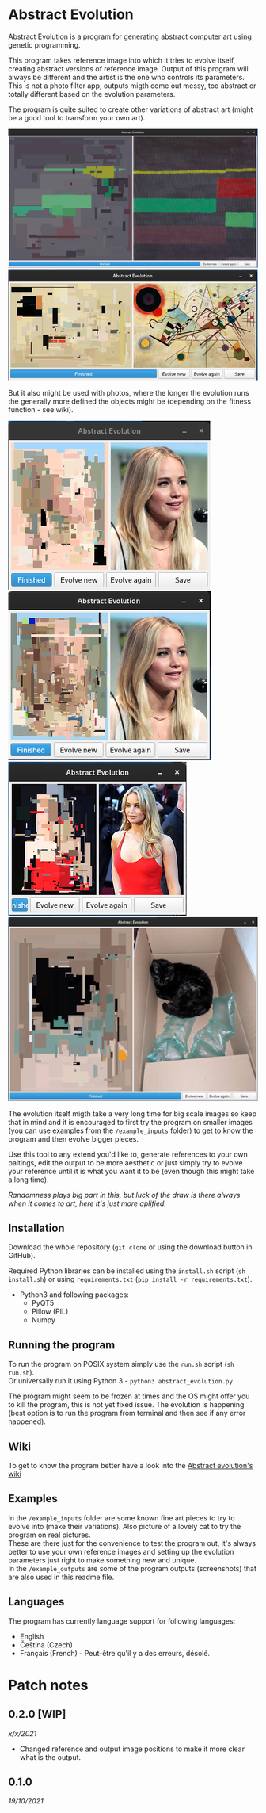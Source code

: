 # Abstract Evolution

Abstract Evolution is a program for generating abstract computer art using genetic programming.  

This program takes reference image into which it tries to evolve itself, creating abstract versions of reference image. Output of this program will always be different and the artist is the one who controls its parameters. This is not a photo filter app, outputs migth come out messy, too abstract or totally different based on the evolution parameters.  

The program is quite suited to create other variations of abstract art (might be a good tool to transform your own art).

![Image example 1](https://github.com/mark-sed/abstract-evolution/blob/master/example_outputs/evolved_ae_v0-1-0.png?raw=true)  
![Image example 1](https://github.com/mark-sed/abstract-evolution/blob/master/example_outputs/evolved_ae_v0-1-0-kandinsky.png?raw=true)

But it also might be used with photos, where the longer the evolution runs the generally more defined the objects might be (depending on the fitness function - see wiki).

![Image example 1](https://github.com/mark-sed/abstract-evolution/blob/master/example_outputs/evolved_ae_v0-1-0-jlaw2.png?raw=true)
![Image example 1](https://github.com/mark-sed/abstract-evolution/blob/master/example_outputs/evolved_ae_v0-1-0-jlaw1.png?raw=true)  
![Image example 1](https://github.com/mark-sed/abstract-evolution/blob/master/example_outputs/evolved_ae_v0-1-0-jlaw3.png?raw=true)  
![Image example 1](https://github.com/mark-sed/abstract-evolution/blob/master/example_outputs/evolved_ae_v0-1-0-vilda.png?raw=true)

The evolution itself migth take a very long time for big scale images so keep that in mind and it is encouraged to first try the program on smaller images (you can use examples from the `/example_inputs` folder) to get to know the program and then evolve bigger pieces.  

Use this tool to any extend you'd like to, generate references to your own paitings, edit the output to be more aesthetic or just simply try to evolve your reference until it is what you want it to be (even though this might take a long time).  

_Randomness plays big part in this, but luck of the draw is there always when it comes to art, here it's just more aplified._

## Installation

Download the whole repository (`git clone` or using the download button in GitHub). 

Required Python libraries can be installed using the `install.sh` script (`sh install.sh`) or using `requirements.txt` (`pip install -r requirements.txt`).

* Python3 and following packages:
  * PyQT5
  * Pillow (PIL)
  * Numpy

## Running the program

To run the program on POSIX system simply use the `run.sh` script (`sh run.sh`).  
Or universally run it using Python 3 - `python3 abstract_evolution.py`

The program might seem to be frozen at times and the OS might offer you to kill the program, this is not yet fixed issue. The evolution is happening (best option is to run the program from terminal and then see if any error happened).

## Wiki

To get to know the program better have a look into the [Abstract evolution's wiki](https://github.com/mark-sed/abstract-evolution/wiki)

## Examples

In the `/example_inputs` folder are some known fine art pieces to try to evolve into (make their variations). Also picture of a lovely cat to try the program on real pictures.  
These are there just for the convenience to test the program out, it's always better to use your own reference images and setting up the evolution parameters just right to make something new and unique.  
In the `/example_outputs` are some of the program outputs (screenshots) that are also used in this readme file.

## Languages

The program has currently language support for following languages:
* English
* Čeština (Czech)
* Français (French) - Peut-être qu'il y a des erreurs, désolé.

# Patch notes

## 0.2.0 [WIP]
_x/x/2021_
* Changed reference and output image positions to make it more clear what is the output.

## 0.1.0
_19/10/2021_